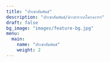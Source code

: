 ```yaml
---
title: "ประชาสัมพันธ์"
description: "ประชาสัมพันธ์/ข่าวสารจากโครงการฯ"
draft: false
bg_image: "images/feature-bg.jpg"
menu:
  main:
    name: "ประชาสัมพันธ์"
    weight: 2
---
```


